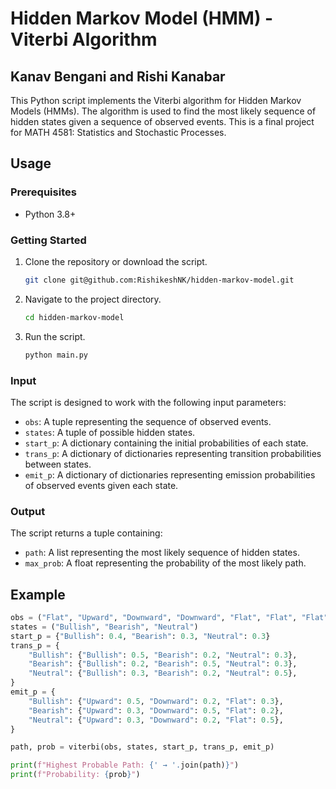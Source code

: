 # Hidden Markov Model (HMM) - Viterbi Algorithm

## Kanav Bengani and Rishi Kanabar

This Python script implements the Viterbi algorithm for Hidden Markov Models (HMMs). The algorithm is used to find the most likely sequence of hidden states given a sequence of observed events. This is a final project for MATH 4581: Statistics and Stochastic Processes.

## Usage

### Prerequisites

- Python 3.8+

### Getting Started

1. Clone the repository or download the script.

    ```bash
    git clone git@github.com:RishikeshNK/hidden-markov-model.git
    ```

2. Navigate to the project directory.

    ```bash
    cd hidden-markov-model
    ```

3. Run the script.

    ```bash
    python main.py
    ```

### Input

The script is designed to work with the following input parameters:

- `obs`: A tuple representing the sequence of observed events.
- `states`: A tuple of possible hidden states.
- `start_p`: A dictionary containing the initial probabilities of each state.
- `trans_p`: A dictionary of dictionaries representing transition probabilities between states.
- `emit_p`: A dictionary of dictionaries representing emission probabilities of observed events given each state.

### Output

The script returns a tuple containing:
- `path`: A list representing the most likely sequence of hidden states.
- `max_prob`: A float representing the probability of the most likely path.

## Example

```python
obs = ("Flat", "Upward", "Downward", "Downward", "Flat", "Flat", "Flat")
states = ("Bullish", "Bearish", "Neutral")
start_p = {"Bullish": 0.4, "Bearish": 0.3, "Neutral": 0.3}
trans_p = {
    "Bullish": {"Bullish": 0.5, "Bearish": 0.2, "Neutral": 0.3},
    "Bearish": {"Bullish": 0.2, "Bearish": 0.5, "Neutral": 0.3},
    "Neutral": {"Bullish": 0.3, "Bearish": 0.2, "Neutral": 0.5},
}
emit_p = {
    "Bullish": {"Upward": 0.5, "Downward": 0.2, "Flat": 0.3},
    "Bearish": {"Upward": 0.3, "Downward": 0.5, "Flat": 0.2},
    "Neutral": {"Upward": 0.3, "Downward": 0.2, "Flat": 0.5},
}

path, prob = viterbi(obs, states, start_p, trans_p, emit_p)

print(f"Highest Probable Path: {' → '.join(path)}")
print(f"Probability: {prob}")
```
